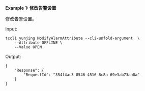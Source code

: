 **Example 1: 修改告警设置**

修改告警设置。

Input: 

```
tccli yunjing ModifyAlarmAttribute --cli-unfold-argument  \
    --Attribute OFFLINE \
    --Value OPEN
```

Output: 
```
{
    "Response": {
        "RequestId": "354f4ac3-8546-4516-8c8a-69e3ab73aa8a"
    }
}
```

